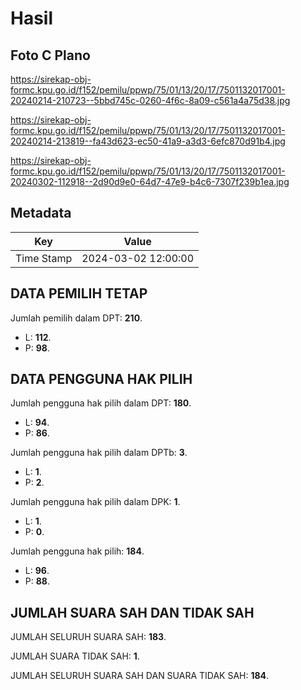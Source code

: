 # Hasil

## Foto C Plano

https://sirekap-obj-formc.kpu.go.id/f152/pemilu/ppwp/75/01/13/20/17/7501132017001-20240214-210723--5bbd745c-0260-4f6c-8a09-c561a4a75d38.jpg

https://sirekap-obj-formc.kpu.go.id/f152/pemilu/ppwp/75/01/13/20/17/7501132017001-20240214-213819--fa43d623-ec50-41a9-a3d3-6efc870d91b4.jpg

https://sirekap-obj-formc.kpu.go.id/f152/pemilu/ppwp/75/01/13/20/17/7501132017001-20240302-112918--2d90d9e0-64d7-47e9-b4c6-7307f239b1ea.jpg


## Metadata

| Key        | Value               |
| ---------- | ------------------- |
| Time Stamp | 2024-03-02 12:00:00 |


## DATA PEMILIH TETAP

Jumlah pemilih dalam DPT: **210**.
 * L: **112**.
 * P: **98**.

## DATA PENGGUNA HAK PILIH

Jumlah pengguna hak pilih dalam DPT: **180**.
 * L: **94**.
 * P: **86**.

Jumlah pengguna hak pilih dalam DPTb: **3**.
 * L: **1**.
 * P: **2**.

Jumlah pengguna hak pilih dalam DPK: **1**.
 * L: **1**.
 * P: **0**.

Jumlah pengguna hak pilih: **184**.
 * L: **96**.
 * P: **88**.

## JUMLAH SUARA SAH DAN TIDAK SAH

JUMLAH SELURUH SUARA SAH: **183**.

JUMLAH SUARA TIDAK SAH: **1**.

JUMLAH SELURUH SUARA SAH DAN SUARA TIDAK SAH: **184**.


